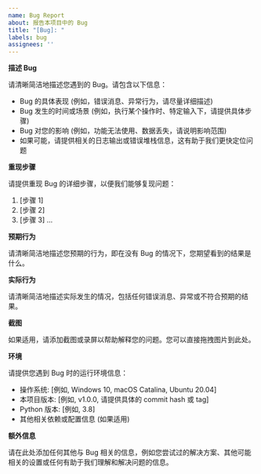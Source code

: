 ```yaml
---
name: Bug Report
about: 报告本项目中的 Bug
title: "[Bug]: "
labels: bug
assignees: ''
---
```


**描述 Bug**

请清晰简洁地描述您遇到的 Bug。请包含以下信息：
- Bug 的具体表现 (例如，错误消息、异常行为，请尽量详细描述)
- Bug 发生的时间或场景 (例如，执行某个操作时、特定输入下，请提供具体步骤)
- Bug 对您的影响 (例如，功能无法使用、数据丢失，请说明影响范围)
- 如果可能，请提供相关的日志输出或错误堆栈信息，这有助于我们更快定位问题

**重现步骤**

请提供重现 Bug 的详细步骤，以便我们能够复现问题：

1.  [步骤 1]
2.  [步骤 2]
3.  [步骤 3]
...

**预期行为**

请清晰简洁地描述您预期的行为，即在没有 Bug 的情况下，您期望看到的结果是什么。

**实际行为**

请清晰简洁地描述实际发生的情况，包括任何错误消息、异常或不符合预期的结果。

**截图**

如果适用，请添加截图或录屏以帮助解释您的问题。您可以直接拖拽图片到此处。

**环境**

请提供您遇到 Bug 时的运行环境信息：

*   操作系统: [例如, Windows 10, macOS Catalina, Ubuntu 20.04]
*   本项目版本: [例如, v1.0.0, 请提供具体的 commit hash 或 tag]
*   Python 版本: [例如, 3.8]
*   其他相关依赖或配置信息 (如果适用)

**额外信息**

请在此处添加任何其他与 Bug 相关的信息，例如您尝试过的解决方案、其他可能相关的设置或任何有助于我们理解和解决问题的信息。